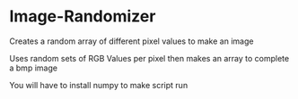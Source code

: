 # Image-Randomizer
Creates a random array of different pixel values to make an image

Uses random sets of RGB Values per pixel then makes an array to complete a bmp image

You will have to install numpy to make script run
